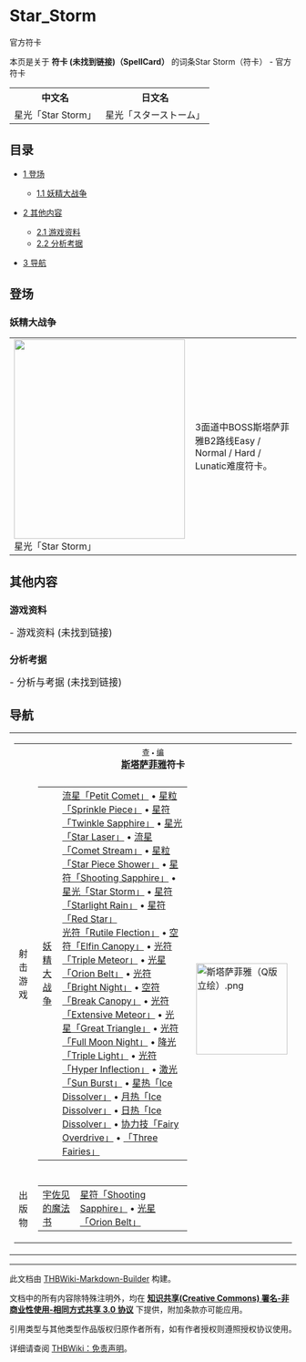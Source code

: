 # Star_Storm

<!-- source html: G:\repos\THBWiki-Markdown-Builder\THBWikiMarkdown\Temp\main\2\28\ns0%3AStar_Storm.html -->

官方符卡

本页是关于 **符卡 (未找到链接)（SpellCard）** 的词条Star Storm（符卡） - 官方符卡

<table>

<tbody><tr>
<th>中文名</th>
<th>日文名
</th></tr>
<tr>
<td>星光「Star Storm」</td>
<td>星光「スターストーム」
</td></tr></tbody></table>


  
  

  

## 目录

- [1 登场](#登场)

  - [1.1 妖精大战争](#妖精大战争)



- [2 其他内容](#其他内容)

  - [2.1 游戏资料](#游戏资料)
  - [2.2 分析考据](#分析考据)



- [3 导航](#导航)




## 登场
### 妖精大战争

<table>

<tbody><tr>
<td><div class="thumb tleft"><div class="thumbinner" style="width:302px;"><a href="./文件-星光「Star_Storm」（大战争）.png.md" class="image"><img alt="" src="https://upload.thwiki.cc/thumb/f/f7/%E6%98%9F%E5%85%89%E3%80%8CStar_Storm%E3%80%8D%EF%BC%88%E5%A4%A7%E6%88%98%E4%BA%89%EF%BC%89.png/300px-%E6%98%9F%E5%85%89%E3%80%8CStar_Storm%E3%80%8D%EF%BC%88%E5%A4%A7%E6%88%98%E4%BA%89%EF%BC%89.png" decoding="async" loading="lazy" width="300" height="350" class="thumbimage" srcset="https://upload.thwiki.cc/thumb/f/f7/%E6%98%9F%E5%85%89%E3%80%8CStar_Storm%E3%80%8D%EF%BC%88%E5%A4%A7%E6%88%98%E4%BA%89%EF%BC%89.png/450px-%E6%98%9F%E5%85%89%E3%80%8CStar_Storm%E3%80%8D%EF%BC%88%E5%A4%A7%E6%88%98%E4%BA%89%EF%BC%89.png 1.5x, https://upload.thwiki.cc/thumb/f/f7/%E6%98%9F%E5%85%89%E3%80%8CStar_Storm%E3%80%8D%EF%BC%88%E5%A4%A7%E6%88%98%E4%BA%89%EF%BC%89.png/600px-%E6%98%9F%E5%85%89%E3%80%8CStar_Storm%E3%80%8D%EF%BC%88%E5%A4%A7%E6%88%98%E4%BA%89%EF%BC%89.png 2x" data-file-width="768" data-file-height="896"></a>  <div class="thumbcaption"><div class="magnify"><a href="./文件-星光「Star_Storm」（大战争）.png.md" class="internal" title="放大"></a></div>星光「Star Storm」</div></div></div>
</td>
<td>
<p>3面道中BOSS斯塔萨菲雅B2路线Easy / Normal / Hard / Lunatic难度符卡。
</p>
</td></tr></tbody></table>



## 其他内容
### 游戏资料
  
<big>
</big>  
<big>- 游戏资料 (未找到链接)
</big><big></big>  
<big></big>
  

### 分析考据
  
<big>
</big>  
<big>- 分析与考据 (未找到链接)
</big><big></big>  
<big></big>
  

## 导航

<table><tbody><tr><td><table cellspacing="0" class="nowraplinks mw-collapsible mw-collapsed" style="width:100%;;;"><tbody><tr><th style=";" colspan="3" class="navbox-title"><div class="navbar"><div class="noprint plainlinksneverexpand" style="background-color:transparent; padding:0; font-weight:normal; font-size:80%; white-space:nowrap;"><a href="./模板-斯塔符卡导航.md" title="模板:斯塔符卡导航"><span style=";;border:none;" title="查看这个模板">查</span></a>&#160;<span style="font-size:80%;">•</span>&#160;<a href="/index.php?title=%E6%A8%A1%E6%9D%BF:%E6%96%AF%E5%A1%94%E7%AC%A6%E5%8D%A1%E5%AF%BC%E8%88%AA&amp;action=edit"><span style=";;border:none;" title="您可以编辑这个模板。请在储存变更之前先预览">编</span></a></div></div><span><a href="./斯塔萨菲雅.md" title="斯塔萨菲雅">斯塔萨菲雅</a>符卡</span></th></tr><tr><td></td></tr><tr><td class="navbox-group" style=";;">射击游戏</td><td style=";;" class="navbox-list navbox-odd"><div></div><table cellspacing="0" class="nowraplinks navbox-subgroup" style="width:100%;;;;"><tbody><tr><td class="navbox-group" style=";;"><div><a href="./妖精大战争.md" title="妖精大战争">妖精大战争</a></div></td><td style=";;" class="navbox-list navbox-odd"><div><a href="./Petit_Comet.md" title="Petit Comet" unred="">流星「Petit Comet」</a> &#8226; <a href="./Sprinkle_Piece.md" title="Sprinkle Piece" unred="">星粒「Sprinkle Piece」</a> &#8226; <a href="./Twinkle_Sapphire.md" title="Twinkle Sapphire" unred="">星符「Twinkle Sapphire」</a> &#8226; <a href="./Star_Laser.md" title="Star Laser" unred="">星光「Star Laser」</a> &#8226; <a href="./Comet_Stream.md" title="Comet Stream" unred="">流星「Comet Stream」</a> &#8226; <a href="./Star_Piece_Shower.md" title="Star Piece Shower" unred="">星粒「Star Piece Shower」</a> &#8226; <a href="./Shooting_Sapphire.md" title="Shooting Sapphire" unred="">星符「Shooting Sapphire」</a> &#8226; <a href="./Star_Storm.md" title="Star Storm" unred="">星光「Star Storm」</a> &#8226; <a href="./Starlight_Rain.md" title="Starlight Rain" unred="">星符「Starlight Rain」</a> &#8226; <a href="./Red_Star.md" title="Red Star" unred="">星符「Red Star」</a><br><a href="./Rutile_Flection.md" title="Rutile Flection" unred="">光符「Rutile Flection」</a> &#8226; <a href="./Elfin_Canopy.md" title="Elfin Canopy" unred="">空符「Elfin Canopy」</a> &#8226; <a href="./Triple_Meteor.md" title="Triple Meteor" unred="">光符「Triple Meteor」</a> &#8226; <a href="./Orion_Belt.md" title="Orion Belt" unred="">光星「Orion Belt」</a> &#8226; <a href="./Bright_Night.md" title="Bright Night" unred="">光符「Bright Night」</a> &#8226; <a href="./Break_Canopy.md" title="Break Canopy" unred="">空符「Break Canopy」</a> &#8226; <a href="./Extensive_Meteor.md" title="Extensive Meteor" unred="">光符「Extensive Meteor」</a> &#8226; <a href="./Great_Triangle.md" title="Great Triangle" unred="">光星「Great Triangle」</a> &#8226; <a href="./Full_Moon_Night.md" title="Full Moon Night" unred="">光符「Full Moon Night」</a> &#8226; <a href="./Triple_Light.md" title="Triple Light" unred="">降光「Triple Light」</a> &#8226; <a href="./Hyper_Inflection.md" title="Hyper Inflection" unred="">光符「Hyper Inflection」</a> &#8226; <a href="./Sun_Burst.md" title="Sun Burst" unred="">激光「Sun Burst」</a> &#8226; <a href="./Ice_Dissolver.md" title="Ice Dissolver" unred="">星热「Ice Dissolver」</a> &#8226; <a href="./Ice_Dissolver.md" title="Ice Dissolver" unred="">月热「Ice Dissolver」</a> &#8226; <a href="./Ice_Dissolver.md" title="Ice Dissolver" unred="">日热「Ice Dissolver」</a> &#8226; <a href="./Fairy_Overdrive.md" title="Fairy Overdrive" unred="">协力技「Fairy Overdrive」</a> &#8226; <a href="./Three_Fairies.md" title="Three Fairies" unred="">「Three Fairies」</a></div></td></tr></tbody></table><div></div></td><td class="navbox-image" style="" rowspan="3"><a href="./文件-斯塔萨菲雅（Q版立绘）.png.md" class="image"><img alt="斯塔萨菲雅（Q版立绘）.png" src="https://upload.thwiki.cc/thumb/e/ef/%E6%96%AF%E5%A1%94%E8%90%A8%E8%8F%B2%E9%9B%85%EF%BC%88Q%E7%89%88%E7%AB%8B%E7%BB%98%EF%BC%89.png/160px-%E6%96%AF%E5%A1%94%E8%90%A8%E8%8F%B2%E9%9B%85%EF%BC%88Q%E7%89%88%E7%AB%8B%E7%BB%98%EF%BC%89.png" decoding="async" loading="lazy" width="160" height="160" srcset="https://upload.thwiki.cc/thumb/e/ef/%E6%96%AF%E5%A1%94%E8%90%A8%E8%8F%B2%E9%9B%85%EF%BC%88Q%E7%89%88%E7%AB%8B%E7%BB%98%EF%BC%89.png/240px-%E6%96%AF%E5%A1%94%E8%90%A8%E8%8F%B2%E9%9B%85%EF%BC%88Q%E7%89%88%E7%AB%8B%E7%BB%98%EF%BC%89.png 1.5x, https://upload.thwiki.cc/thumb/e/ef/%E6%96%AF%E5%A1%94%E8%90%A8%E8%8F%B2%E9%9B%85%EF%BC%88Q%E7%89%88%E7%AB%8B%E7%BB%98%EF%BC%89.png/320px-%E6%96%AF%E5%A1%94%E8%90%A8%E8%8F%B2%E9%9B%85%EF%BC%88Q%E7%89%88%E7%AB%8B%E7%BB%98%EF%BC%89.png 2x" data-file-width="500" data-file-height="500"></a></td></tr><tr><td></td></tr><tr><td class="navbox-group" style=";;">出版物</td><td style=";;" class="navbox-list navbox-even"><div></div><table cellspacing="0" class="nowraplinks navbox-subgroup" style="width:100%;;;;"><tbody><tr><td class="navbox-group" style=";;"><div><a href="./The_Grimoire_of_Usami.md" title="The Grimoire of Usami" unred="">宇佐见的魔法书</a></div></td><td style=";;" class="navbox-list navbox-odd"><div><a href="./Shooting_Sapphire.md" title="Shooting Sapphire" unred="">星符「Shooting Sapphire」</a> &#8226; <a href="./Orion_Belt.md" title="Orion Belt" unred="">光星「Orion Belt」</a></div></td></tr></tbody></table><div></div></td></tr></tbody></table></td></tr></tbody></table>






---

此文档由 [THBWiki-Markdown-Builder](https://github.com/Delsin-Yu/THBWiki-Markdown-Builder) 构建。

文档中的所有内容除特殊注明外，均在 [**知识共享(Creative Commons) 署名-非商业性使用-相同方式共享 3.0 协议**](https://creativecommons.org/licenses/by-sa/3.0/deed.zh-hans) 下提供，附加条款亦可能应用。

引用类型与其他类型作品版权归原作者所有，如有作者授权则遵照授权协议使用。

详细请查阅 [THBWiki：免责声明](https://thbwiki.cc/THBWiki:%E5%85%8D%E8%B4%A3%E5%A3%B0%E6%98%8E)。

